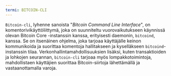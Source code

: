 ```yaml
---
termi: BITCOIN-CLI
---
```


`Bitcoin-cli`, lyhenne sanoista "*Bitcoin Command Line Interface*", on komentorivikäyttöliittymä, joka on suunniteltu vuorovaikutukseen käynnissä olevan Bitcoin Core -instanssin kanssa, erityisesti daemonin, `bitcoind`, kanssa. Se on itsenäinen ohjelma, joka tarjoaa käyttäjälle keinon kommunikoida ja suorittaa komentoja hallitakseen ja kyselläkseen `bitcoind`-instanssin tilaa. Verkonhallintamahdollisuuksien lisäksi, kuten transaktioiden ja lohkojen seurannan, `bitcoin-cli` tarjoaa myös lompakkotoimintoja, mahdollistaen käyttäjien suorittaa Bitcoin-siirtoja lähettämällä ja vastaanottamalla varoja.
